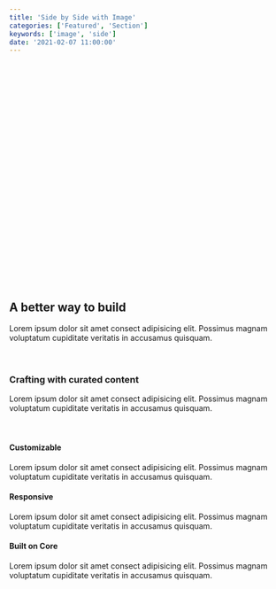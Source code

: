 ```yaml
---
title: 'Side by Side with Image'
categories: ['Featured', 'Section']
keywords: ['image', 'side']
date: '2021-02-07 11:00:00'
---
```


<!-- wp:group {"align":"wide","style":{"spacing":{"padding":{"top":"10vh","bottom":"10vh"}}}} -->
<div class="wp-block-group alignwide" style="padding-top:10vh;padding-bottom:10vh"><div class="wp-block-group__inner-container">

<!-- wp:heading {"textAlign":"center","fontSize":"extra-large"} -->
<h2 class="has-text-align-center has-extra-large-font-size mt0"><strong>A better way to build</strong></h2>
<!-- /wp:heading -->

<!-- wp:paragraph {"align":"center","fontSize":"small"} -->
<p class="has-text-align-center has-small-font-size o-70 my0">Lorem ipsum dolor sit amet consect adipisicing elit. Possimus magnam voluptatum cupiditate veritatis in accusamus quisquam.</p>
<!-- /wp:paragraph -->

<!-- wp:spacer {"height":20} -->
<div style="height:20px" aria-hidden="true" class="wp-block-spacer"></div>
<!-- /wp:spacer -->

<!-- wp:columns {"align":"wide"} -->
<div class="wp-block-columns alignwide"><!-- wp:column {"width":"40%"} -->
<div class="wp-block-column" style="flex-basis:40%">

<!-- wp:heading {"level":3,"className":"mb3"} -->
<h3 class="mb3">Crafting with curated content</h3>
<!-- /wp:heading -->

<!-- wp:paragraph {"fontSize":"small"} -->
<p class="has-small-font-size o-70 mt0">Lorem ipsum dolor sit amet consect adipisicing elit. Possimus magnam voluptatum cupiditate veritatis in accusamus quisquam.</p>
<!-- /wp:paragraph -->

<!-- wp:spacer {"height":20} -->
<div style="height:20px" aria-hidden="true" class="wp-block-spacer"></div>
<!-- /wp:spacer -->

<!-- wp:heading {"level":4} -->
<h4 class="mb3">Customizable</h4>
<!-- /wp:heading -->

<!-- wp:paragraph {"fontSize":"extra-small"} -->
<p class="has-extra-small-font-size o-70 mt0 mb3">Lorem ipsum dolor sit amet consect adipisicing elit. Possimus magnam voluptatum cupiditate veritatis in accusamus quisquam.</p>
<!-- /wp:paragraph -->

<!-- wp:heading {"level":4} -->
<h4 class="mb3">Responsive</h4>
<!-- /wp:heading -->

<!-- wp:paragraph {"fontSize":"extra-small"} -->
<p class="has-extra-small-font-size o-70 mt0 mb3">Lorem ipsum dolor sit amet consect adipisicing elit. Possimus magnam voluptatum cupiditate veritatis in accusamus quisquam.</p>
<!-- /wp:paragraph -->

<!-- wp:heading {"level":4} -->
<h4 class="mb3">Built on Core</h4>
<!-- /wp:heading -->

<!-- wp:paragraph {"fontSize":"extra-small"} -->
<p class="has-extra-small-font-size o-70 mt0 mb3">Lorem ipsum dolor sit amet consect adipisicing elit. Possimus magnam voluptatum cupiditate veritatis in accusamus quisquam.</p>
<!-- /wp:paragraph --></div>
<!-- /wp:column -->

<!-- wp:column -->
<div class="wp-block-column">

<!-- wp:image {"align":"center","sizeSlug":"large"} -->
<div class="wp-block-image"><figure class="aligncenter size-large"><img src="https://images.unsplash.com/photo-1612698565524-1101522e9a21?ixid=MXwxMjA3fDB8MHxwaG90by1wYWdlfHx8fGVufDB8fHw%3D&amp;ixlib=rb-1.2.1&amp;auto=format&amp;fit=crop&amp;w=400&amp;q=80" alt=""/></figure></div>
<!-- /wp:image -->

</div>
<!-- /wp:column -->

</div>
<!-- /wp:columns --></div>

</div>
<!-- /wp:group -->
